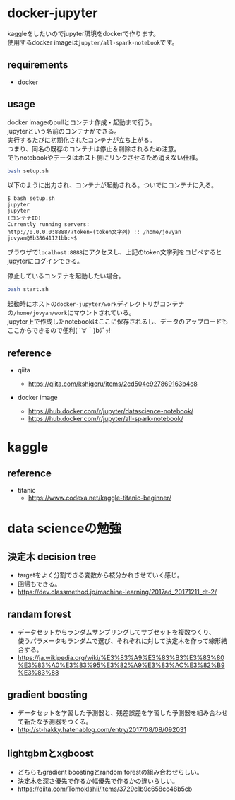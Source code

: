 # docker-jupyter

kaggleをしたいのでjupyter環境をdockerで作ります。  
使用するdocker imageは`jupyter/all-spark-notebook`です。

## requirements

* docker

## usage

docker imageのpullとコンテナ作成・起動まで行う。  
jupyterという名前のコンテナができる。  
実行するたびに初期化されたコンテナが立ち上がる。  
つまり、同名の既存のコンテナは停止＆削除されるため注意。  
でもnotebookやデータはホスト側にリンクさせるため消えない仕様。

```bash
bash setup.sh
```

以下のように出力され、コンテナが起動される。ついでにコンテナに入る。

```
$ bash setup.sh 
jupyter
jupyter
(コンテナID)
Currently running servers:
http://0.0.0.0:8888/?token=(token文字列) :: /home/jovyan
jovyan@8b38641121bb:~$ 
```

ブラウザで`localhost:8888`にアクセスし、上記のtoken文字列をコピペするとjupyterにログインできる。

停止しているコンテナを起動したい場合。

```bash
bash start.sh
```

起動時にホストの`docker-jupyter/work`ディレクトリがコンテナの`/home/jovyan/work`にマウントされている。  
jupyter上で作成したnotebookはここに保存されるし、データのアップロードもここからできるので便利( ´∀｀)bｸﾞｯ!

## reference

* qiita
    * https://qiita.com/kshigeru/items/2cd504e927869163b4c8

* docker image
    * https://hub.docker.com/r/jupyter/datascience-notebook/
    * https://hub.docker.com/r/jupyter/all-spark-notebook/

# kaggle

## reference

* titanic
    * https://www.codexa.net/kaggle-titanic-beginner/

# data scienceの勉強

## 決定木 decision tree
* targetをよく分割できる変数から枝分かれさせていく感じ。
* 回帰もできる。
* https://dev.classmethod.jp/machine-learning/2017ad_20171211_dt-2/

## randam forest
* データセットからランダムサンプリングしてサブセットを複数つくり、  
  使うパラメータもランダムで選び、それぞれに対して決定木を作って線形結合する。
* https://ja.wikipedia.org/wiki/%E3%83%A9%E3%83%B3%E3%83%80%E3%83%A0%E3%83%95%E3%82%A9%E3%83%AC%E3%82%B9%E3%83%88

## gradient boosting
* データセットを学習した予測器と、残差誤差を学習した予測器を組み合わせて新たな予測器をつくる。
* http://st-hakky.hatenablog.com/entry/2017/08/08/092031

## lightgbmとxgboost
* どちらもgradient boostingとrandom forestの組み合わせらしい。
* 決定木を深さ優先で作るか幅優先で作るかの違いらしい。
* https://qiita.com/TomokIshii/items/3729c1b9c658cc48b5cb


